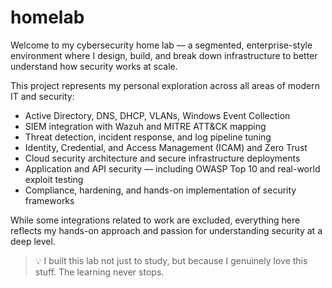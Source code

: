 # homelab

Welcome to my cybersecurity home lab — a segmented, enterprise-style environment where I design, build, and break down infrastructure to better understand how security works at scale.

This project represents my personal exploration across all areas of modern IT and security:

- Active Directory, DNS, DHCP, VLANs, Windows Event Collection
- SIEM integration with Wazuh and MITRE ATT&CK mapping
- Threat detection, incident response, and log pipeline tuning
- Identity, Credential, and Access Management (ICAM) and Zero Trust
- Cloud security architecture and secure infrastructure deployments
- Application and API security — including OWASP Top 10 and real-world exploit testing
- Compliance, hardening, and hands-on implementation of security frameworks

While some integrations related to work are excluded, everything here reflects my hands-on approach and passion for understanding security at a deep level.

> 💡 I built this lab not just to study, but because I genuinely love this stuff. The learning never stops.
